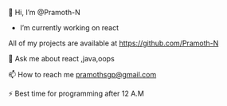 👋 Hi, I’m @Pramoth-N

  - I’m currently working on react

  All of my projects are available at https://github.com/Pramoth-N

💬 Ask me about react ,java,oops

📫 How to reach me pramothsgp@gmail.com

⚡ Best time for programming after 12 A.M

<!---
Pramoth-N/Pramoth-N is a ✨ special ✨ repository because its `README.md` (this file) appears on your GitHub profile.
You can click the Preview link to take a look at your changes.
--->
